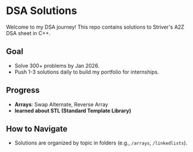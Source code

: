 # DSA Solutions
Welcome to my DSA journey! This repo contains solutions to Striver's A2Z DSA sheet in C++.

## Goal
- Solve 300+ problems by Jan 2026.
- Push 1-3 solutions daily to build my portfolio for internships.

## Progress
- **Arrays**: Swap Alternate, Reverse Array
- **learned about STL (Standard Template Library)**

## How to Navigate
- Solutions are organized by topic in folders (e.g., `/arrays`, `/linkedlists`).
